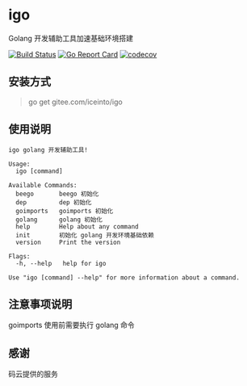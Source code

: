 # igo
Golang 开发辅助工具加速基础环境搭建

[![Build Status](https://travis-ci.org/iceopen/igo.svg?branch=master)](https://travis-ci.org/iceopen/igo)
[![Go Report Card](https://goreportcard.com/badge/github.com/iceopen/igo)](https://goreportcard.com/report/github.com/iceopen/igo)
[![codecov](https://codecov.io/gh/iceopen/igo/branch/master/graph/badge.svg)](https://codecov.io/gh/iceopen/igo)

## 安装方式
> go get gitee.com/iceinto/igo

## 使用说明
```
igo golang 开发辅助工具!

Usage:
  igo [command]

Available Commands:
  beego       beego 初始化
  dep         dep 初始化
  goimports   goimports 初始化
  golang      golang 初始化
  help        Help about any command
  init        初始化 golang 开发环境基础依赖
  version     Print the version

Flags:
  -h, --help   help for igo

Use "igo [command] --help" for more information about a command.

```

## 注意事项说明
goimports 使用前需要执行 golang 命令

## 感谢
码云提供的服务
